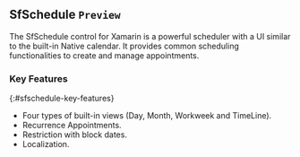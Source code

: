 ## SfSchedule `Preview`

The SfSchedule control for Xamarin is a powerful scheduler with a UI similar to the built-in Native calendar. It provides common scheduling functionalities to create and manage appointments. 

### Key Features
{:#sfschedule-key-features}

* Four types of built-in views (Day, Month, Workweek and TimeLine).
* Recurrence Appointments.
* Restriction with block dates. 
* Localization.
